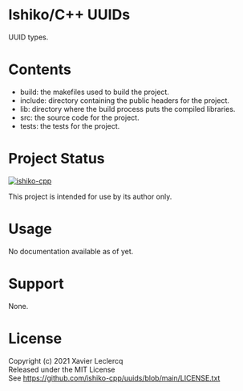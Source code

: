 # Ishiko/C++ UUIDs

UUID types.

# Contents

- build: the makefiles used to build the project.
- include: directory containing the public headers for the project.
- lib: directory where the build process puts the compiled libraries.
- src: the source code for the project.
- tests: the tests for the project.

# Project Status

[![ishiko-cpp](https://circleci.com/gh/ishiko-cpp/uuids.svg?style=shield)](https://circleci.com/gh/ishiko-cpp/uuids)

This project is intended for use by its author only.

# Usage

No documentation available as of yet.

# Support

None.

# License

Copyright (c) 2021 Xavier Leclercq\
Released under the MIT License\
See https://github.com/ishiko-cpp/uuids/blob/main/LICENSE.txt
